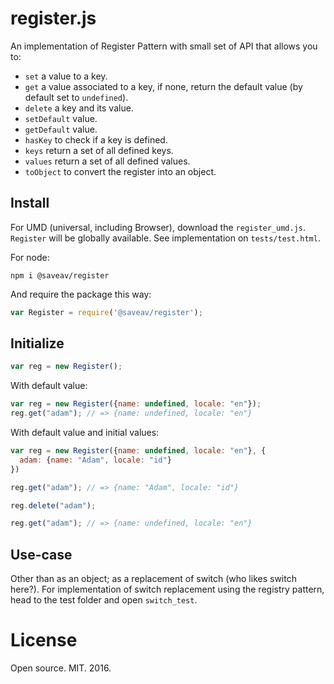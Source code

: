 # register.js

An implementation of Register Pattern with small set of API that allows you to:

- `set` a value to a key.
- `get` a value associated to a key, if none, return the default value (by default set to `undefined`).
- `delete` a key and its value.
- `setDefault` value.
- `getDefault` value.
- `hasKey` to check if a key is defined.
- `keys` return a set of all defined keys.
- `values` return a set of all defined values.
- `toObject` to convert the register into an object.

## Install

For UMD (universal, including Browser), download the `register_umd.js`. `Register`
will be globally available. See implementation on `tests/test.html`.

For node:

```
npm i @saveav/register
```

And require the package this way:

```javascript
var Register = require('@saveav/register');
```

## Initialize

```javascript
var reg = new Register();
```

With default value:

```javascript
var reg = new Register({name: undefined, locale: "en"});
reg.get("adam"); // => {name: undefined, locale: "en"}
```

With default value and initial values:

```javascript
var reg = new Register({name: undefined, locale: "en"}, {
  adam: {name: "Adam", locale: "id"}
})

reg.get("adam"); // => {name: "Adam", locale: "id"}

reg.delete("adam");

reg.get("adam"); // => {name: undefined, locale: "en"}
```

## Use-case

Other than as an object; as a replacement of switch (who likes switch here?).
For implementation of switch replacement using the registry pattern, head to
the test folder and open `switch_test`.

# License

Open source. MIT. 2016.
